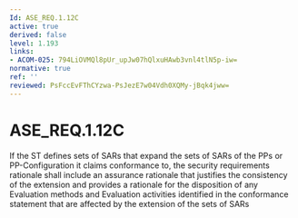 ```yaml
---
Id: ASE_REQ.1.12C
active: true
derived: false
level: 1.193
links:
- ACOM-025: 794LiOVMQl8pUr_upJw07hQlxuHAwb3vnl4tlN5p-iw=
normative: true
ref: ''
reviewed: PsFccEvFThCYzwa-PsJezE7w04Vdh0XQMy-jBqk4jww=
---
```


# ASE_REQ.1.12C

If the ST defines sets of SARs that expand the sets of SARs of the PPs or PP-Configuration it claims conformance to, the security requirements rationale shall include an assurance rationale that justifies the consistency of the extension and provides a rationale for the disposition of any Evaluation methods and Evaluation activities identified in the conformance statement that are affected by the extension of the sets of SARs